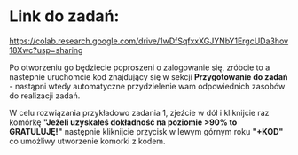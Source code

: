 # Link do zadań: 
https://colab.research.google.com/drive/1wDfSqfxxXGJYNbY1ErgcUDa3hov18Xwc?usp=sharing

Po otworzeniu go będziecie poproszeni o zalogowanie się, zróbcie to a nastepnie uruchomcie kod znajdujący się w sekcji **Przygotowanie do zadań** - nastąpni wtedy automatyczne przydzielenie wam odpowiednich zasobów do realizacji zadań. 

W celu rozwiązania przykładowo zadania 1, zjeźcie w dół i kliknijcie raz komórkę **"Jeżeli uzyskałeś dokładność na poziomie >90% to GRATULUJĘ!"** następnie kliknijcie przycisk w lewym górnym roku **"+KOD"** co umożliwy utworzenie komorki z kodem.
